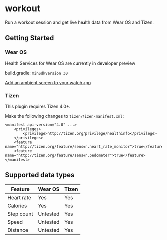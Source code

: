# workout

Run a workout session and get live health data from Wear OS and Tizen.

## Getting Started

### Wear OS
Health Services for Wear OS are currently in developer preview

build.gradle:
`minSdkVersion 30`

[Add an ambient screen to your watch app](https://developer.android.com/training/wearables/health-services/active#maintain-presence)

### Tizen

This plugin requires Tizen 4.0+.

Make the following changes to `tizen/tizen-manifest.xml`:
```
<manifest api-version="4.0" ...>
    <privileges>
        <privilege>http://tizen.org/privilege/healthinfo</privilege>
    </privileges>
    <feature name="http://tizen.org/feature/sensor.heart_rate_monitor">true</feature>
    <feature name="http://tizen.org/feature/sensor.pedometer">true</feature>
</manifest>
```

## Supported data types

| Feature     | Wear OS     | Tizen       |
| ----------- | ----------- | ----------- |
| Heart rate  | Yes         | Yes         |
| Calories    | Yes         | Yes         |
| Step count  | Untested    | Yes         |
| Speed       | Untested    | Yes         |
| Distance    | Untested    | Yes         |
